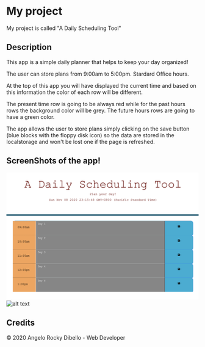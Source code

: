# My project

My project is called "A Daily Scheduling Tool"


## Description

This app is a simple daily planner that helps to keep your day organized! 

The user can store plans from 9:00am to 5:00pm. Stardard Office hours.

At the top of this app you will have displayed the current time and based on this information the color of each row will be different.

The present time row is going to be always red while for the past hours rows the background color will be grey. The future hours rows are going to have a green color.

The app allows the user to store plans simply clicking on the save button (blue blocks with the floppy disk icon) so the data are stored in the localstorage and
won't be lost one if the page is refreshed.

## ScreenShots of the app!

![alt text](https://github.com/Dibello80/ADailySchedulingTool/blob/main/DailyTool_1.png)
![alt text](https://github.com/Dibello80/ASimpleDailySchedulingTool/blob/main/dailyplanscreen_02.png)


## Credits 

© 2020 Angelo Rocky Dibello - Web Developer
